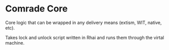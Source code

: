 # Comrade Core

Core logic that can be wrapped in any delivery means (extism, WIT, native, etc).

Takes lock and unlock script written in Rhai and runs them through the virtal machine.
